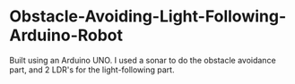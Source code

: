 # Obstacle-Avoiding-Light-Following-Arduino-Robot

Built using an Arduino UNO. I used a sonar to do the obstacle avoidance part, and 2 LDR's for the light-following part.
